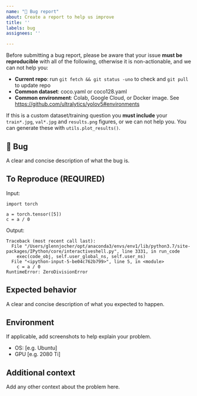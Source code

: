 ```yaml
---
name: "🐛 Bug report"
about: Create a report to help us improve
title: ''
labels: bug
assignees: ''

---
```


Before submitting a bug report, please be aware that your issue **must be reproducible** with all of the following,
otherwise it is non-actionable, and we can not help you:

- **Current repo**: run `git fetch && git status -uno` to check and `git pull` to update repo
- **Common dataset**: coco.yaml or coco128.yaml
- **Common environment**: Colab, Google Cloud, or Docker image. See https://github.com/ultralytics/yolov5#environments

If this is a custom dataset/training question you **must include** your `train*.jpg`, `val*.jpg` and `results.png`
figures, or we can not help you. You can generate these with `utils.plot_results()`.

## 🐛 Bug

A clear and concise description of what the bug is.

## To Reproduce (REQUIRED)

Input:

```
import torch

a = torch.tensor([5])
c = a / 0
```

Output:

```
Traceback (most recent call last):
  File "/Users/glennjocher/opt/anaconda3/envs/env1/lib/python3.7/site-packages/IPython/core/interactiveshell.py", line 3331, in run_code
    exec(code_obj, self.user_global_ns, self.user_ns)
  File "<ipython-input-5-be04c762b799>", line 5, in <module>
    c = a / 0
RuntimeError: ZeroDivisionError
```

## Expected behavior

A clear and concise description of what you expected to happen.

## Environment

If applicable, add screenshots to help explain your problem.

- OS: [e.g. Ubuntu]
- GPU [e.g. 2080 Ti]

## Additional context

Add any other context about the problem here.

